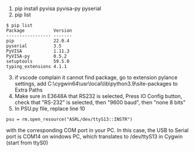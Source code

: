
1. pip install pyvisa pyvisa-py pyserial
2. pip list
```
$ pip list
Package           Version
----------------- -------
pip               22.0.4
pyserial          3.5
PyVISA            1.11.3
PyVISA-py         0.5.2
setuptools        59.5.0
typing_extensions 4.1.1
```
3. if vscode complain it cannot find package, go to extension pylance settings, add C:\cygwin64\usr\local\lib\python3.9\site-packages to Extra Paths
4. Make sure in E3648A that RS232 is selected, Press IO Config button, check that "RS-232" is selected, then "9600 baud", then "none 8 bits"
5. In PSU.py file, replace line 10
```
psu = rm.open_resource("ASRL/dev/ttyS13::INSTR")
```
with the corresponding COM port in your PC. In this case, the USB to Serial port is COM14 on windows PC, which translates to /dev/ttyS13 in Cygwin (start from ttyS0)